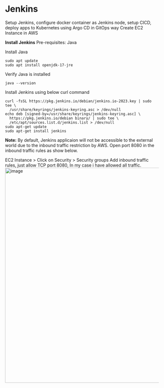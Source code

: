 # Jenkins
Setup Jenkins, configure docker container as Jenkins node, setup CICD, deploy apps to Kubernetes using Argo CD in GitOps way
Create EC2 Instance in AWS

**Install Jenkins**
Pre-requisites: Java

Install Java
```
sudo apt update
sudo apt install openjdk-17-jre
```
Verify Java is installed
```
java --version
```
Install Jenkins using below curl command
```
curl -fsSL https://pkg.jenkins.io/debian/jenkins.io-2023.key | sudo tee \
  /usr/share/keyrings/jenkins-keyring.asc > /dev/null
echo deb [signed-by=/usr/share/keyrings/jenkins-keyring.asc] \
  https://pkg.jenkins.io/debian binary/ | sudo tee \
  /etc/apt/sources.list.d/jenkins.list > /dev/null
sudo apt-get update
sudo apt-get install jenkins
```

**Note:** By default, Jenkins applicaion will not be accessible to the external world due to the inbound traffic restriction by AWS. Open port 8080 in the inbound traffic rules as show below.

EC2 Instance > Click on Security > Security groups
Add inbound traffic rules, just allow TCP port 8080, In my case i have allowed all traffic.
<img width="704" alt="image" src="https://github.com/user-attachments/assets/d2212292-252f-43e4-8f89-49b5d6345818" />

